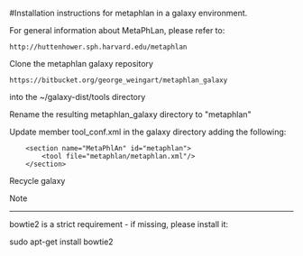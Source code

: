 #Installation instructions for metaphlan in a galaxy environment.

For general information about MetaPhLan,  please refer to:
```
http://huttenhower.sph.harvard.edu/metaphlan
```



Clone the metaphlan galaxy repository 
```
https://bitbucket.org/george_weingart/metaphlan_galaxy 
```
into the ~/galaxy-dist/tools directory

Rename the resulting metaphlan_galaxy directory to "metaphlan"

Update member tool_conf.xml  in the galaxy directory adding the following: 

```
    <section name="MetaPhlAn" id="metaphlan">
		<tool file="metaphlan/metaphlan.xml"/>
    </section>
```


Recycle galaxy




Note 

****

bowtie2 is a strict requirement - if missing, please install it:

sudo apt-get install bowtie2


